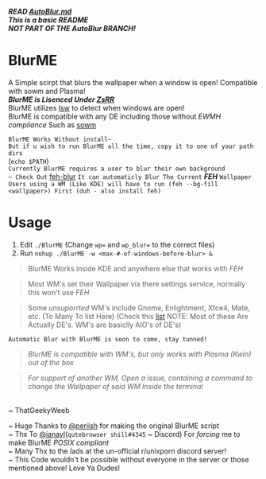 ***READ [AutoBlur.md](https://github.com/ThatGeekyWeeb/BlurME/blob/AutoBlur/AutoBlur.md)***
\
***This is a basic README***
\
***NOT PART OF THE AutoBlur BRANCH!***




# BlurME
A Simple scirpt that blurs the wallpaper when a window is open! Compatible with sowm and Plasma!
\
***BlurME is Lisenced Under [ZsRR](https://github.com/ssfgames13/ZsRR-License)***
\
BlurME utilizes [lsw](https://tools.suckless.org/x/lsw/) to detect when windows are open!
\
BlurME is compatible with any DE including those without *EWMH compliance* Such as [sowm](https://github.com/dylanaraps/sowm)

`BlurME Works Without install~`\
`But if u wish to run BlurME all the time, copy it to one of your path dirs` 
\
(```echo $PATH```)
\
`Currently BlurME requires a user to blur their own background`
\
`~ Check Out` [feh-blur](https://github.com/rstacruz/feh-blur-wallpaper/blob/master/feh-blur)
`It can automaticly Blur The Current` ***FEH*** `Wallpaper` 
\
`Users using a WM (Like KDE) will have to run (feh --bg-fill <wallpaper>) First (duh - also install feh)`

# Usage
1. Edit `./BlurME` (Change `wp=` and `wp_blur=` to the correct files)
2. Run `nohup ./BlurME -w <max-#-of-windows-before-blur> &` 

> BlurME Works inside KDE and anywhere else that works with *FEH*

> Most WM's set their Wallpaper via there settings service, normally this won't use *FEH*

> Some *unsuporrted* WM's include Gnome, Enlightment, Xfce4, Mate, etc. (To Many To list Here) (Check this [list](https://wiki.archlinux.org/index.php/window_manager#Overview) NOTE: Most of these Are Actually DE's. WM's are basiclly AIO's of DE's)

`Automatic Blur with BlurME is soon to come, stay tunned!`

> *BlurME is compatible with WM's, but only works with Plasma (Kwin) out of the box* 

> *For support of another WM, Open a issue, containing a command to change the Wallpaper of said WM Inside the terminal*

\
~ ThatGeekyWeeb
<!-- Wow You're Reading the code for my README! Shoutout to you dude! -->
~ Huge Thanks to [@periish](https://github.com/periish/) for making the original BlurME script
\
~ Thx To [@ianayl](https://github.com/ianayl)(`qutebrowser shill#4345` ~ Discord) For *forcing* me to make BlurME *POSIX compliant*
\
~ Many Thx to the lads at the un-official r/unixporn discord server!
\
~ This Code wouldn't be possible without everyone in the server or those mentioned above! Love Ya Dudes!

